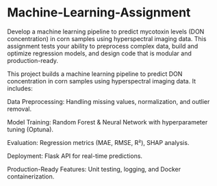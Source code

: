 # Machine-Learning-Assignment
Develop a machine learning pipeline to predict mycotoxin levels (DON concentration) in corn samples using hyperspectral imaging data. This assignment tests your ability to preprocess complex data, build and optimize regression models, and design code that is modular and production-ready.


This project builds a machine learning pipeline to predict DON concentration in corn samples using hyperspectral imaging data. It includes:

Data Preprocessing: Handling missing values, normalization, and outlier removal.

Model Training: Random Forest & Neural Network with hyperparameter tuning (Optuna).

Evaluation: Regression metrics (MAE, RMSE, R²), SHAP analysis.

Deployment: Flask API for real-time predictions.

Production-Ready Features: Unit testing, logging, and Docker containerization.
